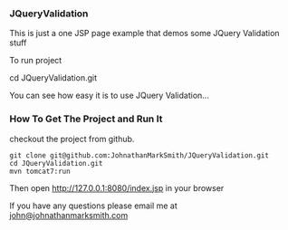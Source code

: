 ### JQueryValidation

This is just a one JSP page example that demos some JQuery Validation stuff


To run project

cd JQueryValidation.git

You can see how easy it is to use JQuery Validation...


### How To Get The Project and Run It

checkout the project from github.

    git clone git@github.com:JohnathanMarkSmith/JQueryValidation.git
    cd JQueryValidation.git
    mvn tomcat7:run

Then open http://127.0.0.1:8080/index.jsp in your browser

If you have any questions please email me at john@johnathanmarksmith.com
